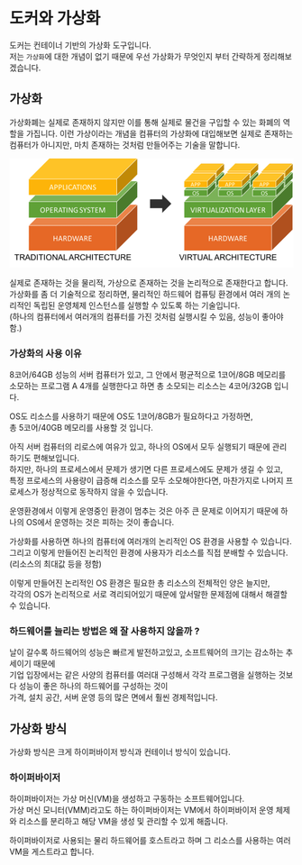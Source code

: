 # 도커와 가상화
도커는 컨테이너 기반의 가상화 도구입니다.  
저는 `가상화`에 대한 개념이 없기 때문에 우선 가상화가 무엇인지 부터 간략하게 정리해보겠습니다.

## 가상화
가상화폐는 실제로 존재하지 않지만 이를 통해 실제로 물건을 구입할 수 있는 화폐의 역할을 가집니다. 
이런 가상이라는 개념을 컴퓨터의 가상화에 대입해보면 실제로 존재하는 컴퓨터가 아니지만, 마치 존재하는 것처럼 만들어주는 기술을 말합니다.  

![Alt text](./이미지/virtualization_1.png)

실제로 존재하는 것을 물리적, 가상으로 존재하는 것을 논리적으로 존재한다고 합니다.
가상화를 좀 더 기술적으로 정리하면, 물리적인 하드웨어 컴퓨팅 환경에서 여러 개의 논리적인 독립된 운영체제 인스턴스를 실행할 수 있도록 하는 기술입니다.  
(하나의 컴퓨터에서 여러개의 컴퓨터를 가진 것처럼 실행시킬 수 있음, 성능이 좋아야 함.)

### 가상화의 사용 이유
8코어/64GB 성능의 서버 컴퓨터가 있고,
그 안에서 평균적으로 1코어/8GB 메모리를 소모하는 프로그램 A 4개를 실행한다고 하면 총 소모되는 리소스는 4코어/32GB 입니다.  

OS도 리소스를 사용하기 때문에 OS도 1코어/8GB가 필요하다고 가정하면,  
총 5코어/40GB 메모리를 사용할 것 입니다.  

아직 서버 컴퓨터의 리로스에 여유가 있고, 하나의 OS에서 모두 실행되기 때문에 관리하기도 편해보입니다.  
하지만, 하나의 프로세스에서 문제가 생기면 다른 프로세스에도 문제가 생길 수 있고,  
특정 프로세스의 사용량이 급증해 리소스를 모두 소모해야한다면, 마찬가지로 나머지 프로세스가 정상적으로 동작하지 않을 수 있습니다.  

운영환경에서 이렇게 운영중인 환경이 멈추는 것은 아주 큰 문제로 이어지기 때문에 하나의 OS에서 운영하는 것은 피하는 것이 좋습니다.  

가상화를 사용하면 하나의 컴퓨터에 여러개의 논리적인 OS 환경을 사용할 수 있습니다.  
그리고 이렇게 만들어진 논리적인 환경에 사용자가 리소스를 직접 분배할 수 있습니다.(리소스의 최대값 등을 정함)  

이렇게 만들어진 논리적인 OS 환경은 필요한 총 리소스의 전체적인 양은 늘지만,  
각각의 OS가 논리적으로 서로 격리되어있기 때문에 앞서말한 문제점에 대해서 해결할 수 있습니다.  

### 하드웨어를 늘리는 방법은 왜 잘 사용하지 않을까 ?
날이 갈수록 하드웨어의 성능은 빠르게 발전하고있고, 소프트웨어의 크기는 감소하는 추세이기 때문에  
기업 입장에서는 같은 사양의 컴퓨터를 여러대 구성해서 각각 프로그램을 실행하는 것보다 성능이 좋은 하나의 하드웨어를 구성하는 것이  
가격, 설치 공간, 서버 운영 등의 많은 면에서 훨씬 경제적입니다.  

## 가상화 방식
가상화 방식은 크게 하이퍼바이저 방식과 컨테이너 방식이 있습니다.  

### 하이퍼바이저
하이퍼바이저는 가상 머신(VM)을 생성하고 구동하는 소프트웨어입니다.  
가상 머신 모니터(VMM)라고도 하는 하이퍼바이저는 VM에서 하이퍼바이저 운영 체제와 리소스를 분리하고 해당 VM을 생성 및 관리할 수 있게 해줍니다.  

하이퍼바이저로 사용되는 물리 하드웨어를 호스트라고 하며 그 리소스를 사용하는 여러 VM을 게스트라고 합니다.
